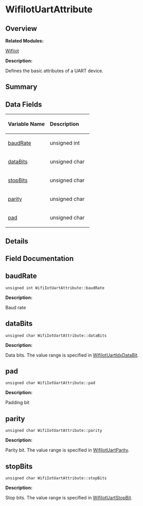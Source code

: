 # WifiIotUartAttribute<a name="ZH-CN_TOPIC_0000001055195072"></a>

## **Overview**<a name="section895034200191907"></a>

**Related Modules:**

[Wifiiot](Wifiiot.md)

**Description:**

Defines the basic attributes of a UART device. 

## **Summary**<a name="section2002770127191907"></a>

## Data Fields<a name="pub-attribs"></a>

<a name="table767975011191907"></a>
<table><thead align="left"><tr id="row1363015517191907"><th class="cellrowborder" valign="top" width="50%" id="mcps1.1.3.1.1"><p id="p469740634191907"><a name="p469740634191907"></a><a name="p469740634191907"></a>Variable Name</p>
</th>
<th class="cellrowborder" valign="top" width="50%" id="mcps1.1.3.1.2"><p id="p1079253337191907"><a name="p1079253337191907"></a><a name="p1079253337191907"></a>Description</p>
</th>
</tr>
</thead>
<tbody><tr id="row1414307585191907"><td class="cellrowborder" valign="top" width="50%" headers="mcps1.1.3.1.1 "><p id="p1841772715191907"><a name="p1841772715191907"></a><a name="p1841772715191907"></a><a href="WifiIotUartAttribute.md#add2d93f84bb9f23f9bad2acd53f29a11">baudRate</a></p>
</td>
<td class="cellrowborder" valign="top" width="50%" headers="mcps1.1.3.1.2 "><p id="p1914780851191907"><a name="p1914780851191907"></a><a name="p1914780851191907"></a>unsigned int&nbsp;</p>
</td>
</tr>
<tr id="row1662787794191907"><td class="cellrowborder" valign="top" width="50%" headers="mcps1.1.3.1.1 "><p id="p77405086191907"><a name="p77405086191907"></a><a name="p77405086191907"></a><a href="WifiIotUartAttribute.md#ac039441e60c8cba5dff6f7e2fb602b10">dataBits</a></p>
</td>
<td class="cellrowborder" valign="top" width="50%" headers="mcps1.1.3.1.2 "><p id="p1668264227191907"><a name="p1668264227191907"></a><a name="p1668264227191907"></a>unsigned char&nbsp;</p>
</td>
</tr>
<tr id="row612501233191907"><td class="cellrowborder" valign="top" width="50%" headers="mcps1.1.3.1.1 "><p id="p636631006191907"><a name="p636631006191907"></a><a name="p636631006191907"></a><a href="WifiIotUartAttribute.md#a6dba371c26a3fccae162b39c4f72eef1">stopBits</a></p>
</td>
<td class="cellrowborder" valign="top" width="50%" headers="mcps1.1.3.1.2 "><p id="p805202621191907"><a name="p805202621191907"></a><a name="p805202621191907"></a>unsigned char&nbsp;</p>
</td>
</tr>
<tr id="row316551294191907"><td class="cellrowborder" valign="top" width="50%" headers="mcps1.1.3.1.1 "><p id="p1645596224191907"><a name="p1645596224191907"></a><a name="p1645596224191907"></a><a href="WifiIotUartAttribute.md#a7b4598cd072e44d1009b3e2fb34c7df3">parity</a></p>
</td>
<td class="cellrowborder" valign="top" width="50%" headers="mcps1.1.3.1.2 "><p id="p804019856191907"><a name="p804019856191907"></a><a name="p804019856191907"></a>unsigned char&nbsp;</p>
</td>
</tr>
<tr id="row948039313191907"><td class="cellrowborder" valign="top" width="50%" headers="mcps1.1.3.1.1 "><p id="p689206378191907"><a name="p689206378191907"></a><a name="p689206378191907"></a><a href="WifiIotUartAttribute.md#a044e97edf672f9a7f00147a0e7a6cf06">pad</a></p>
</td>
<td class="cellrowborder" valign="top" width="50%" headers="mcps1.1.3.1.2 "><p id="p1884259483191907"><a name="p1884259483191907"></a><a name="p1884259483191907"></a>unsigned char&nbsp;</p>
</td>
</tr>
</tbody>
</table>

## **Details**<a name="section1402286933191907"></a>

## **Field Documentation**<a name="section1090245148191907"></a>

## baudRate<a name="add2d93f84bb9f23f9bad2acd53f29a11"></a>

```
unsigned int WifiIotUartAttribute::baudRate
```

 **Description:**

Baud rate 

## dataBits<a name="ac039441e60c8cba5dff6f7e2fb602b10"></a>

```
unsigned char WifiIotUartAttribute::dataBits
```

 **Description:**

Data bits. The value range is specified in  [WifiIotUartIdxDataBit](Wifiiot.md#gafdf1adfc0e0ed18282aa3006300b12b4). 

## pad<a name="a044e97edf672f9a7f00147a0e7a6cf06"></a>

```
unsigned char WifiIotUartAttribute::pad
```

 **Description:**

Padding bit 

## parity<a name="a7b4598cd072e44d1009b3e2fb34c7df3"></a>

```
unsigned char WifiIotUartAttribute::parity
```

 **Description:**

Parity bit. The value range is specified in  [WifiIotUartParity](Wifiiot.md#ga9cee98ab295d2e42ab7f0fb614268602). 

## stopBits<a name="a6dba371c26a3fccae162b39c4f72eef1"></a>

```
unsigned char WifiIotUartAttribute::stopBits
```

 **Description:**

Stop bits. The value range is specified in  [WifiIotUartStopBit](Wifiiot.md#gab0a1b43e8e98b028717e6557003b3172). 

